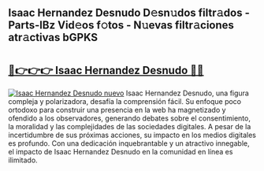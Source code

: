 ## Isaac Hernandez Desnudo D𝚎sn𝚞dos filtr𝚊dos - Parts-lBz Vid𝚎os f𝚘tos - N𝚞evas filtr𝚊ciones atr𝚊ctivas bGPKS

# <h2><a href="http://mb7dx4h.tromn.icu/?c=Isaac+Hernandez+Desnudo">🔗👉👉👉 Isaac Hernandez Desnudo 🔗🔗</a></h2>

[![Isaac Hernandez Desnudo nuevo](https://i.imgur.com/pEAQMta.gif)](http://mb7dx4h.tromn.icu/?c=Isaac+Hernandez+Desnudo)
Isaac Hernandez Desnudo, una figura compleja y polarizadora, desafía la comprensión fácil. Su enfoque poco ortodoxo para construir una presencia en la web ha magnetizado y ofendido a los observadores, generando debates sobre el consentimiento, la moralidad y las complejidades de las sociedades digitales. A pesar de la incertidumbre de sus próximas acciones, su impacto en los medios digitales es profundo. Con una dedicación inquebrantable y un atractivo innegable, el impacto de Isaac Hernandez Desnudo en la comunidad en línea es ilimitado.
